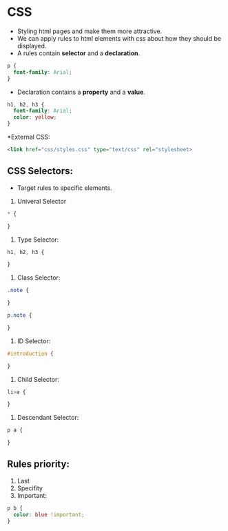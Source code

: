 # CSS
* Styling html pages and make them more attractive.
* We can apply rules to html elements with css about how they should be displayed.
* A rules contain **selector** and a **declaration**.

```css
p {
  font-family: Arial;
}
```

* Declaration contains a **property** and a **value**.

```css
h1, h2, h3 {
  font-family: Arial;
  color: yellow;
}

```

*External CSS:
```html
<link href="css/styles.css" type="text/css" rel="stylesheet>
```

## CSS Selectors:
* Target rules to specific elements.
1. Univeral Selector
```css
* {

}
```

1. Type Selector:
```css
h1, h2, h3 {

}
```
1. Class Selector:
```css
.note {

}

p.note {

}
```

1. ID Selector:
```css
#introduction {

}
```

1. Child Selector: 
```css
li>a {

}
```

1. Descendant Selector:
```css
p a {

}
```

## Rules priority:
1. Last
1. Specifity 
1. Important:
  ```css
  p b {
    color: blue !important;
  }
  ```










